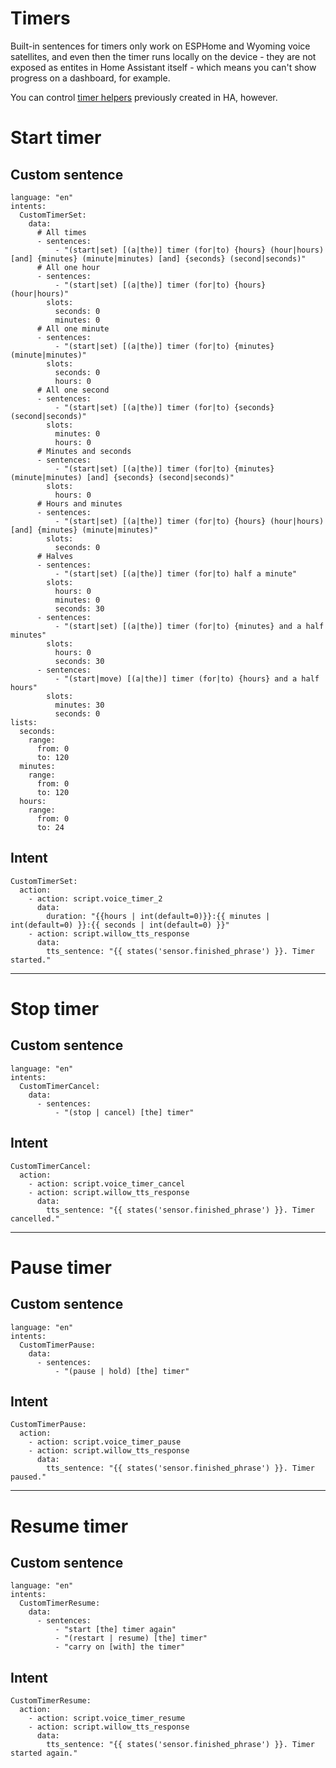 # Timers

Built-in sentences for timers only work on ESPHome and Wyoming voice satellites, and even then the timer runs locally on the device - they are not exposed as entites in Home Assistant itself - which means you can't show progress on a dashboard, for example.

You can control [timer helpers](https://www.home-assistant.io/integrations/timer/) previously created in HA, however.

# Start timer

## Custom sentence
```
language: "en"
intents:
  CustomTimerSet:
    data:
      # All times
      - sentences:
          - "(start|set) [(a|the)] timer (for|to) {hours} (hour|hours) [and] {minutes} (minute|minutes) [and] {seconds} (second|seconds)"
      # All one hour
      - sentences:
          - "(start|set) [(a|the)] timer (for|to) {hours} (hour|hours)"
        slots:
          seconds: 0
          minutes: 0
      # All one minute
      - sentences:
          - "(start|set) [(a|the)] timer (for|to) {minutes} (minute|minutes)"
        slots:
          seconds: 0
          hours: 0
      # All one second
      - sentences:
          - "(start|set) [(a|the)] timer (for|to) {seconds} (second|seconds)"
        slots:
          minutes: 0
          hours: 0
      # Minutes and seconds
      - sentences:
          - "(start|set) [(a|the)] timer (for|to) {minutes} (minute|minutes) [and] {seconds} (second|seconds)"
        slots:
          hours: 0
      # Hours and minutes
      - sentences:
          - "(start|set) [(a|the)] timer (for|to) {hours} (hour|hours) [and] {minutes} (minute|minutes)"
        slots:
          seconds: 0
      # Halves
      - sentences:
          - "(start|set) [(a|the)] timer (for|to) half a minute"
        slots:
          hours: 0
          minutes: 0
          seconds: 30
      - sentences:
          - "(start|set) [(a|the)] timer (for|to) {minutes} and a half minutes"
        slots:
          hours: 0
          seconds: 30
      - sentences:
          - "(start|move) [(a|the)] timer (for|to) {hours} and a half hours"
        slots:
          minutes: 30
          seconds: 0
lists:
  seconds:
    range:
      from: 0
      to: 120
  minutes:
    range:
      from: 0
      to: 120
  hours:
    range:
      from: 0
      to: 24
```

## Intent
```
CustomTimerSet:
  action:
    - action: script.voice_timer_2
      data:
        duration: "{{hours | int(default=0)}}:{{ minutes | int(default=0) }}:{{ seconds | int(default=0) }}"
    - action: script.willow_tts_response
      data:
        tts_sentence: "{{ states('sensor.finished_phrase') }}. Timer started."
```
-------------------------------------
# Stop timer

## Custom sentence
```
language: "en"
intents:
  CustomTimerCancel:
    data:
      - sentences:
          - "(stop | cancel) [the] timer"
```

## Intent
```
CustomTimerCancel:
  action:
    - action: script.voice_timer_cancel
    - action: script.willow_tts_response
      data:
        tts_sentence: "{{ states('sensor.finished_phrase') }}. Timer cancelled."
```
-------------------------------------
# Pause timer

## Custom sentence
```
language: "en"
intents:
  CustomTimerPause:
    data:
      - sentences:
          - "(pause | hold) [the] timer"
```

## Intent
```
CustomTimerPause:
  action:
    - action: script.voice_timer_pause
    - action: script.willow_tts_response
      data:
        tts_sentence: "{{ states('sensor.finished_phrase') }}. Timer paused."
```
--------------------------------------
# Resume timer

## Custom sentence

```
language: "en"
intents:
  CustomTimerResume:
    data:
      - sentences:
          - "start [the] timer again"
          - "(restart | resume) [the] timer"
          - "carry on [with] the timer"
```

## Intent
```
CustomTimerResume:
  action:
    - action: script.voice_timer_resume
    - action: script.willow_tts_response
      data:
        tts_sentence: "{{ states('sensor.finished_phrase') }}. Timer started again."
```
